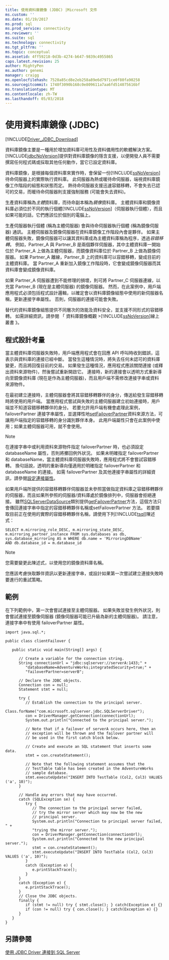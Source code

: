 ```yaml
---
title: 使用資料庫鏡像 (JDBC) |Microsoft 文件
ms.custom: ''
ms.date: 01/19/2017
ms.prod: sql
ms.prod_service: connectivity
ms.reviewer: ''
ms.suite: sql
ms.technology: connectivity
ms.tgt_pltfrm: ''
ms.topic: conceptual
ms.assetid: 4ff59218-0d3b-4274-b647-9839c4955865
caps.latest.revision: 25
author: MightyPen
ms.author: genemi
manager: craigg
ms.openlocfilehash: 7528a85cd8e2eb258a89e6d7971ce0f80fa90258
ms.sourcegitcommit: 1740f3090b168c0e809611a7aa6fd514075616bf
ms.translationtype: MT
ms.contentlocale: zh-TW
ms.lasthandoff: 05/03/2018
---
```

# <a name="using-database-mirroring-jdbc"></a>使用資料庫鏡像 (JDBC)
[!INCLUDE[Driver_JDBC_Download](../../includes/driver_jdbc_download.md)]

  資料庫鏡像主要是一種用於增加資料庫可用性及資料備用性的軟體解決方案。 [!INCLUDE[jdbcNoVersion](../../includes/jdbcnoversion_md.md)]提供對資料庫鏡像的隱含支援，以便開發人員不需要撰寫任何程式碼或採取其他任何動作，當它已設定資料庫。  
  
 資料庫鏡像，是根據每個資料庫來實作時，會保留一份[!INCLUDE[ssNoVersion](../../includes/ssnoversion_md.md)]待命伺服器上的實際執行資料庫。 此伺服器為熱或暖待命伺服器，端視資料庫鏡像工作階段的組態和狀態而定。 熱待命伺服器支援迅速容錯移轉，不會失去已認可的交易，而暖待命伺服器則支援強制服務 (可能會失去資料)。  
  
 生產資料庫稱為*主體*資料庫，而待命副本稱為*鏡像*資料庫。 主體資料庫和鏡像資料庫必須位於不同的執行個體[!INCLUDE[ssNoVersion](../../includes/ssnoversion_md.md)]（伺服器執行個體），而且如果可能的話，它們應該位於個別的電腦上。  
  
 生產伺服器執行個體 (稱為主體伺服器) 會與待命伺服器執行個體 (稱為鏡像伺服器) 通訊。 主體伺服器及鏡像伺服器在資料庫鏡像工作階段內會是夥伴。 如果主體伺服器失敗，鏡像伺服器可以讓其資料庫成為主體資料庫稱為程序，透過*容錯移轉*。 例如，Partner_A 與 Partner_B 是兩個夥伴伺服器，其中主體資料庫一開始位於 Partner_A 上做為主體伺服器，而鏡像資料庫位於 Partner_B 上做為鏡像伺服器。 如果 Partner_A 離線，Partner_B 上的資料庫可以容錯移轉，變成目前的主體資料庫。 當 Partner_A 重新加入鏡像工作階段時，它會變成鏡像伺服器而其資料庫會變成鏡像資料庫。  
  
 如果 Partner_A 伺服器遭到不能修理的損壞，則可將 Partner_C 伺服器連線，以充當 Partner_B (現在是主體伺服器) 的鏡像伺服器。 然而，在此案例中，用戶端應用程式必須包括程式設計邏輯，以確定會以資料庫鏡像組態中使用的新伺服器名稱，更新連接字串屬性。 否則，伺服器的連接可能會失敗。  
  
 替代的資料庫鏡像組態提供不同層次的效能及資料安全，並支援不同形式的容錯移轉。 如需詳細資訊，請參閱 「 資料庫鏡像概觀 >[!INCLUDE[ssNoVersion](../../includes/ssnoversion_md.md)]線上叢書 》。  
  
## <a name="programming-considerations"></a>程式設計考量  
 當主體資料庫伺服器失敗時，用戶端應用程式會在回應 API 呼叫時收到錯誤，這表示與資料庫的連接已經中斷。 當發生這種情況時，將失去任何未認可的資料庫變更，而且將回復目前的交易。 如果發生這種情況，應用程式應該關閉連接 (或釋出資料來源物件)，然後嘗試重新開啟它。 連接時，新的連接會以透明方式重新導向至鏡像資料庫 (現在是作為主體伺服器)，而且用戶端不需修改連接字串或資料來源物件。  
  
 在最初建立連接時，主體伺服器會將其容錯移轉夥伴的身分，傳送給發生容錯移轉時將使用的用戶端。 當應用程式嘗試與失敗的主體伺服器建立初始連接時，用戶端並不知道容錯移轉夥伴的身分。 若要允許用戶端有機會處理此案例，failoverPartner 連接字串屬性，並選擇性地[setFailoverPartner](../../connect/jdbc/reference/setfailoverpartner-method-sqlserverdatasource.md)資料來源方法，可讓用戶端指定的容錯移轉的身分識別夥伴本身。 此用戶端屬性只會在此案例中使用；如果主體伺服器可用，就不會使用。  
  
> [!NOTE]  
>  在連接字串中或利用資料來源物件指定 failoverPartner 時，也必須設定 databaseName 屬性，否則將擲回例外狀況。 如果未明確指定 failoverPartner 和 databaseName，當主體資料庫伺服器失敗時，應用程式將不會嘗試容錯移轉。 換句話說，透明的重新導向僅適用於明確指定 failoverPartner 和 databaseName 的連接。 如需 failoverPartner 及其他連接字串屬性的詳細資訊，請參閱[設定連接屬性](../../connect/jdbc/setting-the-connection-properties.md)。  
  
 如果用戶端所提供的容錯移轉夥伴伺服器並未參照當做指定資料庫之容錯移轉夥伴的伺服器，而且如果所參照的伺服器/資料庫處於鏡像排列中，伺服器會拒絕連接。 雖然[SQLServerDataSource](../../connect/jdbc/reference/sqlserverdatasource-class.md)類別提供[getFailoverPartner](../../connect/jdbc/reference/getfailoverpartner-method-sqlserverdatasource.md)方法，這個方法只會傳回連接字串中指定的容錯移轉夥伴名稱或setFailoverPartner 方法。 若要擷取目前正在使用的實際的容錯移轉夥伴名稱，請使用下列[!INCLUDE[tsql](../../includes/tsql_md.md)]陳述式：  
  
```  
SELECT m.mirroring_role_DESC, m.mirroring_state_DESC,  
m.mirroring_partner_instance FROM sys.databases as db,  
sys.database_mirroring AS m WHERE db.name = 'MirroringDBName'  
AND db.database_id = m.database_id  
```  
  
> [!NOTE]  
>  您需要變更此陳述式，以使用您的鏡像資料庫名稱。  
  
 您應該考慮快取夥伴資訊以更新連接字串，或設計如果第一次嘗試建立連接失敗時要進行的重試策略。  
  
## <a name="example"></a>範例  
 在下列範例中，第一次會嘗試連接至主體伺服器。 如果失敗並發生例外狀況，則會嘗試連接至鏡像伺服器 (鏡像伺服器可能已升級為新的主體伺服器)。 請注意，連接字串中有使用 failoverPartner 屬性。  
  
```  
import java.sql.*;  
  
public class clientFailover {  
  
   public static void main(String[] args) {  
  
      // Create a variable for the connection string.  
      String connectionUrl = "jdbc:sqlserver://serverA:1433;" +  
         "databaseName=AdventureWorks;integratedSecurity=true;" +  
         "failoverPartner=serverB";  
  
      // Declare the JDBC objects.  
      Connection con = null;  
      Statement stmt = null;  
  
      try {  
         // Establish the connection to the principal server.  
         Class.forName("com.microsoft.sqlserver.jdbc.SQLServerDriver");  
         con = DriverManager.getConnection(connectionUrl);  
         System.out.println("Connected to the principal server.");  
  
         // Note that if a failover of serverA occurs here, then an  
         // exception will be thrown and the failover partner will  
         // be used in the first catch block below.  
  
         // Create and execute an SQL statement that inserts some data.  
         stmt = con.createStatement();  
  
         // Note that the following statement assumes that the   
         // TestTable table has been created in the AdventureWorks  
         // sample database.  
         stmt.executeUpdate("INSERT INTO TestTable (Col2, Col3) VALUES ('a', 10)");  
      }  
  
      // Handle any errors that may have occurred.  
      catch (SQLException se) {  
         try {  
            // The connection to the principal server failed,  
            // try the mirror server which may now be the new  
            // principal server.  
            System.out.println("Connection to principal server failed, " +  
            "trying the mirror server.");  
            con = DriverManager.getConnection(connectionUrl);  
            System.out.println("Connected to the new principal server.");  
            stmt = con.createStatement();  
            stmt.executeUpdate("INSERT INTO TestTable (Col2, Col3) VALUES ('a', 10)");  
         }  
         catch (Exception e) {  
            e.printStackTrace();  
         }  
      }  
      catch (Exception e) {  
         e.printStackTrace();  
      }  
      // Close the JDBC objects.  
      finally {  
         if (stmt != null) try { stmt.close(); } catch(Exception e) {}  
         if (con != null) try { con.close(); } catch(Exception e) {}  
      }  
   }  
}  
```  
  
## <a name="see-also"></a>另請參閱  
 [使用 JDBC Driver 連接到 SQL Server](../../connect/jdbc/connecting-to-sql-server-with-the-jdbc-driver.md)  
  
  

